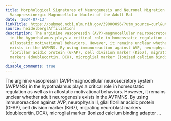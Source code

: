```yaml
---
title: Morphological Signatures of Neurogenesis and Neuronal Migration in Hypothalamic
  Vasopressinergic Magnocellular Nuclei of the Adult Rat
date: '2024-07-13'
linkTitle: https://pubmed.ncbi.nlm.nih.gov/39000096/?utm_source=curl&utm_medium=rss&utm_campaign=pubmed-2&utm_content=1FakS-2QOkCT8HsMOQP1bCRQ4YzyumYOmxmF0moLsQ3dFB1E9V&fc=20220326224207&ff=20240713181721&v=2.18.0.post9+e462414
source: heidelberg[Affiliation]
description: The arginine vasopressin (AVP)-magnocellular neurosecretory system (AVPMNS)
  in the hypothalamus plays a critical role in homeostatic regulation as well as in
  allostatic motivational behaviors. However, it remains unclear whether adult neurogenesis
  exists in the AVPMNS. By using immunoreaction against AVP, neurophysin II, glial
  fibrillar acidic protein (GFAP), cell division marker (Ki67), migrating neuroblast
  markers (doublecortin, DCX), microglial marker (Ionized calcium binding adaptor
  ...
disable_comments: true
---
```

The arginine vasopressin (AVP)-magnocellular neurosecretory system (AVPMNS) in the hypothalamus plays a critical role in homeostatic regulation as well as in allostatic motivational behaviors. However, it remains unclear whether adult neurogenesis exists in the AVPMNS. By using immunoreaction against AVP, neurophysin II, glial fibrillar acidic protein (GFAP), cell division marker (Ki67), migrating neuroblast markers (doublecortin, DCX), microglial marker (Ionized calcium binding adaptor ...
